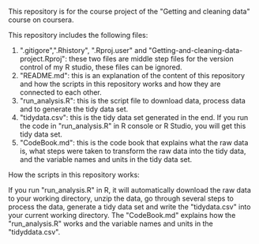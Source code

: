 This repository is for the course project of the "Getting and cleaning data" course on coursera.

This repository includes the following files:
1. ".gitigore",".Rhistory", ".Rproj.user" and "Getting-and-cleaning-data-project.Rproj": these two files are middle step files for the version control of my R studio, these files can be ignored.
2. "README.md": this is an explanation of the content of this repository and how the scripts in this repository works and how they are connected to each other.
3. "run_analysis.R": this is the script file to download data, process data and to generate the tidy data set.
4. "tidydata.csv": this is the tidy data set generated in the end. If you run the code in "run_analysis.R" in R console or R Studio, you will get this tidy data set.
5. "CodeBook.md": this is the code book that explains what the raw data is, what steps were taken to transform the raw data into the tidy data, and the variable names and units in the tidy data set.

How the scripts in this repository works:

If you run "run_analysis.R" in R, it will automatically download the raw data to your working directory, unzip the data, go through several steps to process the data, generate a tidy data set and write the "tidydata.csv" into your current working directory. The "CodeBook.md" explains how the "run_analysis.R" works and the variable names and units in the "tidyddata.csv".